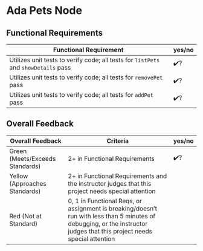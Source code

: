 # Ada Pets Node

<!-- Instructors: The checkmarks are already there, so just delete them for any line items that aren't met. -->

## Functional Requirements

| Functional Requirement | yes/no |
| --- | --- |
| Utilizes unit tests to verify code; all tests for `listPets` and `showDetails` pass | ✔️?
| Utilizes unit tests to verify code; all tests for `removePet` pass | ✔️?
| Utilizes unit tests to verify code; all tests for `addPet` pass | ✔️?

## Overall Feedback

| Overall Feedback | Criteria | yes/no |
| --- | --- | --- |
| Green (Meets/Exceeds Standards) | 2+ in Functional Requirements | ✔️?
| Yellow (Approaches Standards) |  2+ in Functional Requirements and the instructor judges that this project needs special attention |
| Red (Not at Standard) | 0, 1 in Functional Reqs, or assignment is breaking/doesn’t run with less than 5 minutes of debugging, or the instructor judges that this project needs special attention | 
